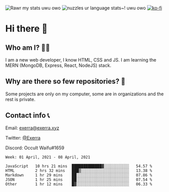 ![Rawr my stats uwu owo](https://github-readme-stats.vercel.app/api?username=Exerra&show_icons=true&theme=buefy)
![nuzzles ur language stats~! uwu owo](https://github-readme-stats.vercel.app/api/top-langs/?username=Exerra&layout=compact)
[![ko-fi](https://www.ko-fi.com/img/githubbutton_sm.svg)](https://ko-fi.com/X8X130H96)
# Hi there 👋
## Who am I? 🙋‍♀️
I am a new web developer, I know HTML, CSS and JS. I am learning the MERN (MongoDB, Express, React, NodeJS) stack.
## Why are there so few repositories? 🤔
Some projects are only on my computer, some are in organizations and the rest is private.
## Contact info 📞
Email: [exerra@exerra.xyz](mailto:exerra@exerra.xyz)

Twitter: [@Exerra](https://twitter.com/exerra)

Discord: Occult Waifu#1659

<!--START_SECTION:waka-->
```text
Week: 01 April, 2021 - 08 April, 2021

JavaScript   10 hrs 21 mins  █████████████▓░░░░░░░░░░░   54.57 % 
HTML         2 hrs 32 mins   ███▒░░░░░░░░░░░░░░░░░░░░░   13.38 % 
Markdown     1 hr 29 mins    ██░░░░░░░░░░░░░░░░░░░░░░░   07.86 % 
JSON         1 hr 25 mins    ██░░░░░░░░░░░░░░░░░░░░░░░   07.54 % 
Other        1 hr 12 mins    █▓░░░░░░░░░░░░░░░░░░░░░░░   06.33 % 
```
<!--END_SECTION:waka-->

